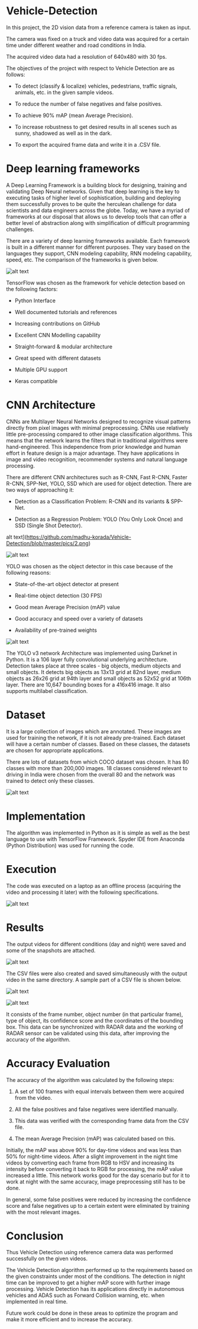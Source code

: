 # Vehicle-Detection
In this project, the 2D vision data from a reference camera is taken as input. 

The camera was fixed on a truck and video data was acquired for a certain time under different weather and road conditions in India. 

The acquired video data had a resolution of 640x480 with 30 fps.

The objectives of the project with respect to Vehicle Detection are as follows:

- To detect (classify & localize) vehicles, pedestrians, traffic signals, animals, etc. in the given    sample videos. 

- To reduce the number of false negatives and false positives. 

- To achieve 90% mAP (mean Average Precision). 

- To increase robustness to get desired results in all scenes such as sunny, shadowed as well as in the dark. 

- To export the acquired frame data and write it in a .CSV file. 

# Deep learning frameworks

A Deep Learning Framework is a building block for designing, training and validating Deep Neural networks. Given that deep learning is the key to executing tasks of higher level of sophistication, building and deploying them successfully proves to be quite the herculean challenge for data scientists and data engineers across the globe. Today, we have a myriad of frameworks at our disposal that allows us to develop tools that can offer a better level of abstraction along with simplification of difficult programming challenges.

There are a variety of deep learning frameworks available. Each framework is built in a different manner for different purposes. They vary based on the languages they support, CNN modeling capability, RNN modeling capability, speed, etc. The comparison of the frameworks is given below.

![alt text](https://github.com/madhu-korada/Vehicle-Detection/blob/master/pics/1.png)


TensorFlow was chosen as the framework for vehicle detection based on the following factors:

- Python Interface

-	Well documented tutorials and references

- Increasing contributions on GitHub

- Excellent CNN Modelling capability

- Straight-forward & modular architecture

- Great speed with different datasets

- Multiple GPU support

- Keras compatible

# CNN Architecture

CNNs are Multilayer Neural Networks designed to recognize visual patterns directly from pixel images with minimal preprocessing. CNNs use relatively little pre-processing compared to other image classification algorithms. This means that the network learns the filters that in traditional algorithms were hand-engineered. This independence from prior knowledge and human effort in feature design is a major advantage. They have applications in image and video recognition, recommender systems and natural language processing.

There are different CNN architectures such as R-CNN, Fast R-CNN, Faster R-CNN, SPP-Net, YOLO, SSD which are used for object detection. There are two ways of approaching it:







-	Detection as a Classification Problem: R-CNN and its variants & SPP-Net.

- Detection as a Regression Problem: YOLO (You Only Look Once) and SSD (Single Shot Detector).


alt text](https://github.com/madhu-korada/Vehicle-Detection/blob/master/pics/2.png)


![alt text](https://github.com/madhu-korada/Vehicle-Detection/blob/master/pics/3.jpg)


YOLO was chosen as the object detector in this case because of the following reasons:

-	State-of-the-art object detector at present

- Real-time object detection (30 FPS)

-	Good mean Average Precision (mAP) value

-	Good accuracy and speed over a variety of datasets 

-	Availability of pre-trained weights

![alt text](https://github.com/madhu-korada/Vehicle-Detection/blob/master/pics/4.png)


The YOLO v3 network Architecture was implemented using Darknet in Python. It is a 106 layer fully convolutional underlying architecture. Detection takes place at three scales - big objects, medium objects and small objects. It detects big objects as 13x13 grid at 82nd layer, medium objects as 26x26 grid at 94th layer and small objects as 52x52 grid at 106th layer.  There are 10,647 bounding boxes for a 416x416 image. It also supports multilabel classification.


# Dataset
It is a large collection of images which are annotated. These images are used for training the network, if it is not already pre-trained.  Each dataset will have a certain number of classes. Based on these classes, the datasets are chosen for appropriate applications. 

There are lots of datasets from which COCO dataset was chosen. It has 80 classes with more than 200,000 images. 18 classes considered relevant to driving in India were chosen from the overall 80 and the network was trained to detect only these classes.

![alt text](https://github.com/madhu-korada/Vehicle-Detection/blob/master/pics/5.png)


# Implementation

The algorithm was implemented in Python as it is simple as well as the best language to use with TensorFlow Framework. Spyder IDE from Anaconda (Python Distribution) was used for running the code.

# Execution 

The code was executed on a laptop as an offline process (acquiring the video and processing it later) with the following specifications.

![alt text](https://github.com/madhu-korada/Vehicle-Detection/blob/master/pics/6.png)


# Results

The output videos for different conditions (day and night) were saved and some of the snapshots are attached.

![alt text](https://github.com/madhu-korada/Vehicle-Detection/blob/master/pics/7.png)


The CSV files were also created and saved simultaneously with the output video in the same directory. A sample part of a CSV file is shown below. 


![alt text](https://github.com/madhu-korada/Vehicle-Detection/blob/master/pics/8.png)


![alt text](https://github.com/madhu-korada/Vehicle-Detection/blob/master/pics/9.png)


It consists of the frame number, object number (in that particular frame), type of object, its confidence score and the coordinates of the bounding box. This data can be synchronized with RADAR data and the working of RADAR sensor can be validated using this data, after improving the accuracy of the algorithm.

# Accuracy Evaluation

The accuracy of the algorithm was calculated by the following steps:

1.	A set of 100 frames with equal intervals between them were acquired from the video.

2.	All the false positives and false negatives were identified manually.

3.	This data was verified with the corresponding frame data from the CSV file.

4.	The mean Average Precision (mAP) was calculated based on this.

Initially, the mAP was above 90% for day-time videos and was less than 50% for night-time videos. After a slight improvement in the night time videos by converting each frame from RGB to HSV and increasing its intensity before converting it back to RGB for processing, the mAP value increased a little. This network works good for the day scenario but for it to work at night with the same accuracy, image preprocessing still has to be done. 

In general, some false positives were reduced by increasing the confidence score and false negatives up to a certain extent were eliminated by training with the most relevant images. 

# Conclusion

Thus Vehicle Detection using reference camera data was performed successfully on the given videos. 

The Vehicle Detection algorithm performed up to the requirements based on the given constraints under most of the conditions. The detection in night time can be improved to get a higher mAP score with further image processing. Vehicle Detection has its applications directly in autonomous vehicles and ADAS such as Forward Collision warning, etc. when implemented in real time. 

Future work could be done in these areas to optimize the program and make it more efficient and to increase the accuracy.
